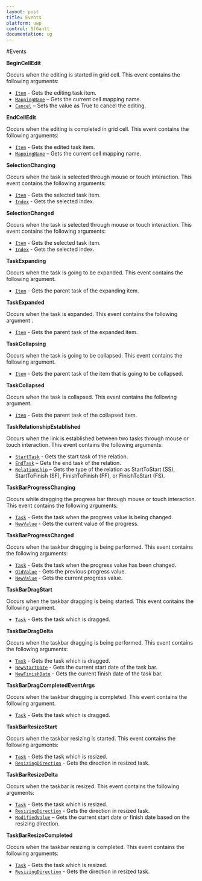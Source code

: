 ```yaml
---
layout: post
title: Events
platform: uwp
control: SfGantt
documentation: ug
---
```


#Events

**BeginCellEdit**

Occurs when the editing is started in grid cell. This event contains the following arguments:

* [`Item`](https://help.syncfusion.com/cr/cref_files/uwp/Syncfusion.SfGantt.UWP~Syncfusion.UI.Xaml.Gantt.BeginCellEditEventArgs~Item.html) - Gets the editing task item.
* [`MappingName`](https://help.syncfusion.com/cr/cref_files/uwp/Syncfusion.SfGantt.UWP~Syncfusion.UI.Xaml.Gantt.BeginCellEditEventArgs~MappingName.html) – Gets the current cell mapping name.
* [`Cancel`](https://help.syncfusion.com/cr/cref_files/uwp/Syncfusion.SfGantt.UWP~Syncfusion.UI.Xaml.Gantt.BeginCellEditEventArgs~IsCancel.html) – Sets the value as True to cancel the editing.

**EndCellEdit**

Occurs when the editing is completed in grid cell. This event contains the following arguments:

* [`Item`](https://help.syncfusion.com/cr/cref_files/uwp/Syncfusion.SfGantt.UWP~Syncfusion.UI.Xaml.Gantt.EndCellEditEventArgs~Item.html) - Gets the edited task item.
* [`MappingName`](https://help.syncfusion.com/cr/cref_files/uwp/Syncfusion.SfGantt.UWP~Syncfusion.UI.Xaml.Gantt.EndCellEditEventArgs~MappingName.html) – Gets the current cell mapping name.

**SelectionChanging**

Occurs when the task is selected through mouse or touch interaction. This event contains the following arguments:

* [`Item`](https://help.syncfusion.com/cr/cref_files/uwp/Syncfusion.SfGantt.UWP~Syncfusion.UI.Xaml.Gantt.SelectionChangingEventArgs~Item.html) - Gets the selected task item.
* [`Index`](https://help.syncfusion.com/cr/cref_files/uwp/Syncfusion.SfGantt.UWP~Syncfusion.UI.Xaml.Gantt.SelectionChangingEventArgs~Index.html) -  Gets the selected index.

**SelectionChanged**

Occurs when the task is selected through mouse or touch interaction. This event contains the following arguments:

* [`Item`](https://help.syncfusion.com/cr/cref_files/uwp/Syncfusion.SfGantt.UWP~Syncfusion.UI.Xaml.Gantt.SelectionChangedEventArgs~Item.html) - Gets the selected task item.
* [`Index`](https://help.syncfusion.com/cr/cref_files/uwp/Syncfusion.SfGantt.UWP~Syncfusion.UI.Xaml.Gantt.SelectionChangedEventArgs~Index.html) -  Gets the selected index.

**TaskExpanding**

Occurs when the task is going to be expanded. This event contains the following argument.

* [`Item`](https://help.syncfusion.com/cr/cref_files/uwp/Syncfusion.SfGantt.UWP~Syncfusion.UI.Xaml.Gantt.TaskExpandingEventArgs~Item.html) - Gets the parent task of the expanding item.

**TaskExpanded**

Occurs when the task is expanded. This event contains the following argument .

* [`Item`](https://help.syncfusion.com/cr/cref_files/uwp/Syncfusion.SfGantt.UWP~Syncfusion.UI.Xaml.Gantt.TaskExpandedEventArgs~Item.html) - Gets the parent task of the expanded item.

**TaskCollapsing**

Occurs when the task is going to be collapsed. This event contains the following argument.

* [`Item`](https://help.syncfusion.com/cr/cref_files/uwp/Syncfusion.SfGantt.UWP~Syncfusion.UI.Xaml.Gantt.TaskCollapsingEventArgs~Item.html) - Gets the parent task of the item that is going to be collapsed.

**TaskCollapsed**

Occurs when the task is collapsed. This event contains the following argument.

* [`Item`](https://help.syncfusion.com/cr/cref_files/uwp/Syncfusion.SfGantt.UWP~Syncfusion.UI.Xaml.Gantt.TaskCollapsedEventArgs~Item.html) - Gets the parent task of the collapsed item.

**TaskRelationshipEstablished**

Occurs when the link is established between two tasks through mouse or touch interaction. This event contains the following arguments:

* [`StartTask`](https://help.syncfusion.com/cr/cref_files/uwp/Syncfusion.SfGantt.UWP~Syncfusion.UI.Xaml.Gantt.TaskRelationshipEventArgs~StartTask.html) - Gets the start task of the relation.
* [`EndTask`](https://help.syncfusion.com/cr/cref_files/uwp/Syncfusion.SfGantt.UWP~Syncfusion.UI.Xaml.Gantt.TaskRelationshipEventArgs~EndTask.html) – Gets the end task of the relation.
* [`Relationship`](https://help.syncfusion.com/cr/cref_files/uwp/Syncfusion.SfGantt.UWP~Syncfusion.UI.Xaml.Gantt.TaskRelationshipEventArgs~Relationship.html) – Gets the type of the relation as StartToStart (SS), StartToFinish (SF), FinishToFinish (FF), or FinishToStart (FS).

**TaskBarProgressChanging**

Occurs while dragging the progress bar through mouse or touch interaction. This event contains the following arguments:

* [`Task`](https://help.syncfusion.com/cr/cref_files/uwp/Syncfusion.SfGantt.UWP~Syncfusion.UI.Xaml.Gantt.TaskBarProgressChangingEventArgs~Task.html) - Gets the task when the progress value is being changed.
* [`NewValue`](https://help.syncfusion.com/cr/cref_files/uwp/Syncfusion.SfGantt.UWP~Syncfusion.UI.Xaml.Gantt.TaskBarProgressChangingEventArgs~NewValue.html) - Gets the current value of the progress.

**TaskBarProgressChanged**

Occurs when the taskbar dragging is being performed. This event contains the following arguments:

* [`Task`](https://help.syncfusion.com/cr/cref_files/uwp/Syncfusion.SfGantt.UWP~Syncfusion.UI.Xaml.Gantt.TaskBarProgressChangedEventArgs~Task.html) - Gets the task  when the progress value has been changed.
* [`OldValue`](https://help.syncfusion.com/cr/cref_files/uwp/Syncfusion.SfGantt.UWP~Syncfusion.UI.Xaml.Gantt.TaskBarProgressChangedEventArgs~OldValue.html) - Gets the previous progress value.
* [`NewValue`](https://help.syncfusion.com/cr/cref_files/uwp/Syncfusion.SfGantt.UWP~Syncfusion.UI.Xaml.Gantt.TaskBarProgressChangedEventArgs~NewValue.html) - Gets the current progress value.

**TaskBarDragStart**

Occurs when the taskbar dragging is being started. This event contains the following argument.

* [`Task`](https://help.syncfusion.com/cr/cref_files/uwp/Syncfusion.SfGantt.UWP~Syncfusion.UI.Xaml.Gantt.TaskBarDragStartEventArgs~Task.html) - Gets the task which is dragged.

**TaskBarDragDelta**

Occurs when the taskbar dragging is being performed. This event contains the following arguments:

* [`Task`](https://help.syncfusion.com/cr/cref_files/uwp/Syncfusion.SfGantt.UWP~Syncfusion.UI.Xaml.Gantt.TaskBarDragDeltaEventArgs~Task.html) - Gets the task which is dragged.
* [`NewStartDate`](https://help.syncfusion.com/cr/cref_files/uwp/Syncfusion.SfGantt.UWP~Syncfusion.UI.Xaml.Gantt.TaskBarDragDeltaEventArgs~NewStartDate.html) - Gets the current start date of the task bar.
* [`NewFinishDate`](https://help.syncfusion.com/cr/cref_files/uwp/Syncfusion.SfGantt.UWP~Syncfusion.UI.Xaml.Gantt.TaskBarDragDeltaEventArgs~NewFinishDate.html) - Gets the current finish date of the task bar.

**TaskBarDragCompletedEventArgs**

Occurs when the taskbar dragging is completed. This event contains the following argument.

* [`Task`](https://help.syncfusion.com/cr/cref_files/uwp/Syncfusion.SfGantt.UWP~Syncfusion.UI.Xaml.Gantt.TaskBarDragCompletedEventArgs~Task.html) - Gets the task which is dragged.

**TaskBarResizeStart**

Occurs when the taskbar resizing is started. This event contains the following arguments:

* [`Task`](https://help.syncfusion.com/cr/cref_files/uwp/Syncfusion.SfGantt.UWP~Syncfusion.UI.Xaml.Gantt.TaskBarResizeStartEventArgs~Task.html) - Gets the task which is resized.
* [`ResizingDirection`](https://help.syncfusion.com/cr/cref_files/uwp/Syncfusion.SfGantt.UWP~Syncfusion.UI.Xaml.Gantt.TaskBarResizeStartEventArgs~ResizingDirection.html) - Gets the direction in resized task.

**TaskBarResizeDelta**

Occurs when the taskbar is resized. This event contains the following arguments:

* [`Task`](https://help.syncfusion.com/cr/cref_files/uwp/Syncfusion.SfGantt.UWP~Syncfusion.UI.Xaml.Gantt.TaskBarResizeDeltaEventArgs~Task.html) - Gets the task which is resized.
* [`ResizingDirection`](https://help.syncfusion.com/cr/cref_files/uwp/Syncfusion.SfGantt.UWP~Syncfusion.UI.Xaml.Gantt.TaskBarResizeDeltaEventArgs~ResizingDirection.html) - Gets the direction in resized task.
* [`ModifiedValue`](https://help.syncfusion.com/cr/cref_files/uwp/Syncfusion.SfGantt.UWP~Syncfusion.UI.Xaml.Gantt.TaskBarResizeDeltaEventArgs~ModifiedValue.html) – Gets the current start date or finish date based on the resizing direction.

**TaskBarResizeCompleted**

Occurs when the taskbar resizing is completed. This event contains the following arguments:

* [`Task`](https://help.syncfusion.com/cr/cref_files/uwp/Syncfusion.SfGantt.UWP~Syncfusion.UI.Xaml.Gantt.TaskBarResizeCompletedEventArgs~Task.html) - Gets the task which is resized.
* [`ResizingDirection`](https://help.syncfusion.com/cr/cref_files/uwp/Syncfusion.SfGantt.UWP~Syncfusion.UI.Xaml.Gantt.TaskBarResizeCompletedEventArgs~ResizingDirection.html) - Gets the direction in resized task.

